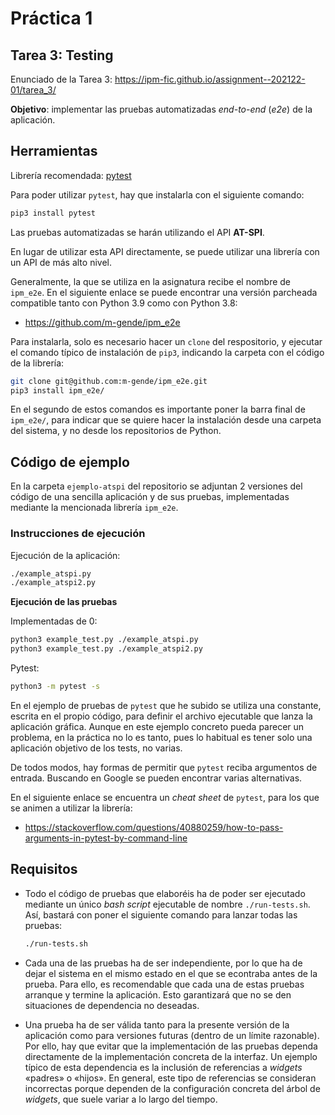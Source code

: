 # Práctica 1

## Tarea 3: Testing

Enunciado de la Tarea 3: <https://ipm-fic.github.io/assignment--202122-01/tarea_3/>

**Objetivo**: implementar las pruebas automatizadas _end-to-end_ (_e2e_) de la aplicación.


## Herramientas

Librería recomendada: [pytest](https://docs.pytest.org/en/6.2.x/)

Para poder utilizar `pytest`, hay que instalarla con el siguiente comando:
```bash
pip3 install pytest
```

Las pruebas automatizadas se harán utilizando el API **AT-SPI**.

En lugar de utilizar esta API directamente, se puede utilizar una librería con un API de más alto nivel.

Generalmente, la que se utiliza en la asignatura recibe el nombre de `ipm_e2e`. En el siguiente enlace se puede encontrar una versión parcheada compatible tanto con Python 3.9 como con Python 3.8: 

- <https://github.com/m-gende/ipm_e2e>

Para instalarla, solo es necesario hacer un `clone` del respositorio, y ejecutar el comando típico de instalación de `pip3`, indicando la carpeta con el código de la librería:

```bash
git clone git@github.com:m-gende/ipm_e2e.git
pip3 install ipm_e2e/
```

En el segundo de estos comandos es importante poner la barra final de `ipm_e2e/`, para indicar que se quiere hacer la instalación desde una carpeta del sistema, y no desde los repositorios de Python.


## Código de ejemplo

En la carpeta `ejemplo-atspi` del repositorio se adjuntan 2 versiones del código de una sencilla aplicación y de sus pruebas, implementadas mediante la mencionada librería `ipm_e2e`.

### Instrucciones de ejecución

Ejecución de la aplicación:
```bash
./example_atspi.py
./example_atspi2.py
```

**Ejecución de las pruebas** 

Implementadas de 0:
```bash
python3 example_test.py ./example_atspi.py
python3 example_test.py ./example_atspi2.py
```

Pytest:
```bash
python3 -m pytest -s
```

En el ejemplo de pruebas de `pytest` que he subido se utiliza una constante, escrita en el propio código, para definir el archivo ejecutable que lanza la aplicación gráfica. Aunque en este ejemplo concreto pueda parecer un problema, en la práctica no lo es tanto, pues lo habitual es tener solo una aplicación objetivo de los tests, no varias.

De todos modos, hay formas de permitir que `pytest` reciba argumentos de entrada. Buscando en Google se pueden encontrar varias alternativas.

En el siguiente enlace se encuentra un _cheat sheet_ de `pytest`, para los que se animen a utilizar la librería:
- <https://stackoverflow.com/questions/40880259/how-to-pass-arguments-in-pytest-by-command-line>


## Requisitos

* Todo el código de pruebas que elaboréis ha de poder ser ejecutado mediante un único _bash script_ ejecutable de nombre `./run-tests.sh`. Así, bastará con poner el siguiente comando para lanzar todas las pruebas:
  ```bash
  ./run-tests.sh
  ```

* Cada una de las pruebas ha de ser independiente, por lo que ha de dejar el sistema en el mismo estado en el que se econtraba antes de la prueba. Para ello, es recomendable que cada una de estas pruebas arranque y termine la aplicación. Esto garantizará que no se den situaciones de dependencia no deseadas.

* Una prueba ha de ser válida tanto para la presente versión de la aplicación como para versiones futuras (dentro de un límite razonable). Por ello, hay que evitar que la implementación de las pruebas dependa directamente de la implementación concreta de la interfaz. Un ejemplo típico de esta dependencia es la inclusión de referencias a _widgets_ «padres» o «hijos». En general, este tipo de referencias se consideran incorrectas porque dependen de la configuración concreta del árbol de _widgets_, que suele variar a lo largo del tiempo.

